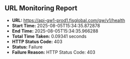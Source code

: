 ## URL Monitoring Report

- **URL:** https://api-gw1-prod1.fisglobal.com/gw/v1/health
- **Start Time:** 2025-08-05T15:34:35.872878
- **End Time:** 2025-08-05T15:34:35.966288
- **Total Time Taken:** 0.09341 seconds
- **HTTP Status Code:** 403
- **Status:** Failure
- **Failure Reason:** HTTP Status Code: 403
